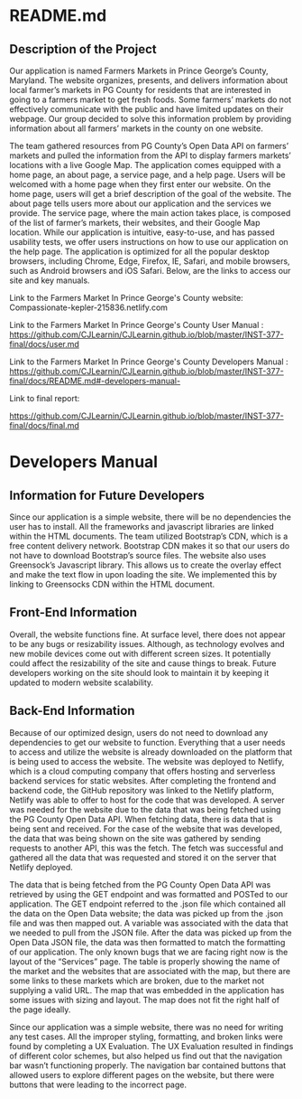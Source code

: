 <h1>README.md </h1>


<h2>Description of the Project</h2>  
Our application is named Farmers Markets in Prince George’s County, Maryland. The website organizes, presents, and delivers information about local farmer’s markets in PG County for residents that are interested in going to a farmers market to get fresh foods. Some farmers’ markets do not effectively communicate with the public and have limited updates on their webpage. Our group decided to solve this information problem by providing information about all farmers’ markets in the county on one website. 
	
The team gathered resources from PG County’s Open Data API on farmers’ markets and pulled the information from the API to display farmers markets’ locations with a live Google Map. The application comes equipped with a home page, an about page, a service page, and a help page. Users will be welcomed with a home page when they first enter our website. On the home page, users will get a brief description of the goal of the website. The about page tells users more about our application and the services we provide. The service page, where the main action takes place, is composed of the list of farmer’s markets, their websites, and their Google Map location. While our application is intuitive, easy-to-use,  and has passed usability tests, we offer users instructions on how to use our application on the help page. The application is optimized for all the popular desktop browsers, including Chrome, Edge, Firefox, IE, Safari, and mobile browsers, such as Android browsers and iOS Safari. Below, are the links to access our site and key manuals. 

Link to the Farmers Market In Prince George's County website: 
Compassionate-kepler-215836.netlify.com

Link to the Farmers Market In Prince George's County User Manual :
https://github.com/CJLearnin/CJLearnin.github.io/blob/master/INST-377-final/docs/user.md

Link to the Farmers Market In Prince George's County Developers Manual :
https://github.com/CJLearnin/CJLearnin.github.io/blob/master/INST-377-final/docs/README.md#-developers-manual-

Link to final report:

https://github.com/CJLearnin/CJLearnin.github.io/blob/master/INST-377-final/docs/final.md

<h1> Developers Manual </h1>

<h2> Information for Future Developers </h2>

Since our application is a simple website, there will be no dependencies the user has to install. All the frameworks and javascript libraries are linked within the HTML documents. The team utilized Bootstrap’s CDN, which is a free content delivery network. Bootstrap CDN makes it so that our users do not have to download Bootstrap’s source files. The website also uses Greensock’s Javascript library. This allows us to create the overlay effect and make the text flow in upon loading the site. We implemented this by linking to Greensocks CDN within the HTML document.
 
<h2> Front-End Information </h2>
Overall, the website functions fine. At surface level, there does not appear to be any bugs or resizability issues. Although, as technology evolves and new mobile devices come out with different screen sizes. It potentially could affect the resizability of the site and cause things to break. Future developers working on the site should look to maintain it by keeping it updated to modern website scalability.

<h2> Back-End Information </h2>
Because of our optimized design, users do not need to download any dependencies to get our website to function. Everything that a user needs to access and utilize the website is already downloaded on the platform that is being used to access the website. The website was deployed to Netlify, which is a cloud computing company that offers hosting and serverless backend services for static websites. After completing the frontend and backend code, the GitHub repository was linked to the Netlify platform, Netlify was able to offer to host for the code that was developed. A server was needed for the website due to the data that was being fetched using the PG County Open Data API. When fetching data, there is data that is being sent and received. For the case of the website that was developed, the data that was being shown on the site was gathered by sending requests to another API, this was the fetch. The fetch was successful and gathered all the data that was requested and stored it on the server that Netlify deployed. 

The data that is being fetched from the PG County Open Data API was retrieved by using the GET endpoint and was formatted and POSTed to our application. The GET endpoint referred to the .json file which contained all the data on the Open Data website; the data was picked up from the .json file and was then mapped out. A variable was associated with the data that we needed to pull from the JSON file. After the data was picked up from the Open Data JSON file, the data was then formatted to match the formatting of our application. The only known bugs that we are facing right now is the layout of the “Services” page. The table is properly showing the name of the market and the websites that are associated with the map, but there are some links to these markets which are broken, due to the market not supplying a valid URL. The map that was embedded in the application has some issues with sizing and layout. The map does not fit the right half of the page ideally. 

Since our application was a simple website, there was no need for writing any test cases. All the improper styling, formatting, and broken links were found by completing a UX Evaluation. The UX Evaluation resulted in findings of different color schemes, but also helped us find out that the navigation bar wasn’t functioning properly. The navigation bar contained buttons that allowed users to explore different pages on the website, but there were buttons that were leading to the incorrect page.
